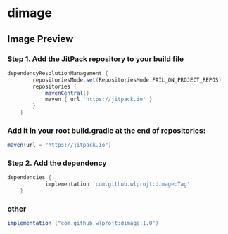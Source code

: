 # dimage #

## Image Preview ##

### Step 1. Add the JitPack repository to your build file ###

```gradle
dependencyResolutionManagement {
		repositoriesMode.set(RepositoriesMode.FAIL_ON_PROJECT_REPOS)
		repositories {
			mavenCentral()
			maven { url 'https://jitpack.io' }
		}
	}
```

### Add it in your root build.gradle at the end of repositories: ###

```gradle
maven(url = "https://jitpack.io")
```

### Step 2. Add the dependency ###

```gradle
dependencies {
	        implementation 'com.github.wlprojt:dimage:Tag'
	}
```

### other ###

```gradle
implementation ("com.github.wlprojt:dimage:1.0")
```
